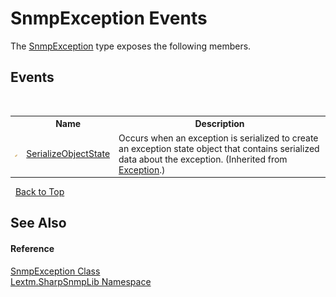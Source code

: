 # SnmpException Events
 

The <a href="T_Lextm_SharpSnmpLib_SnmpException">SnmpException</a> type exposes the following members.


## Events
&nbsp;<table><tr><th></th><th>Name</th><th>Description</th></tr><tr><td>![Protected event](media/protevent.gif "Protected event")</td><td><a href="https://docs.microsoft.com/dotnet/api/system.exception.serializeobjectstate" target="_blank" rel="noopener noreferrer">SerializeObjectState</a></td><td>
Occurs when an exception is serialized to create an exception state object that contains serialized data about the exception.
 (Inherited from <a href="https://docs.microsoft.com/dotnet/api/system.exception" target="_blank" rel="noopener noreferrer">Exception</a>.)</td></tr></table>&nbsp;
<a href="#snmpexception-events">Back to Top</a>

## See Also


#### Reference
<a href="T_Lextm_SharpSnmpLib_SnmpException">SnmpException Class</a><br /><a href="N_Lextm_SharpSnmpLib">Lextm.SharpSnmpLib Namespace</a><br />